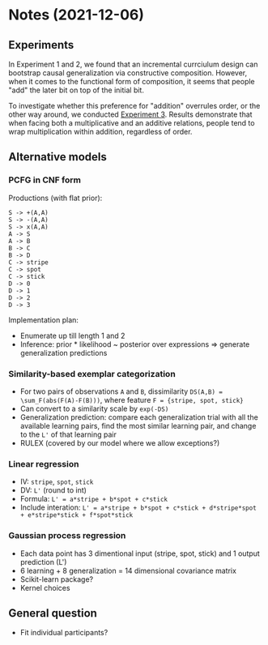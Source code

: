 
# Notes (2021-12-06)

## Experiments

In Experiment 1 and 2, we found that an incremental currciulum design can bootstrap causal generalization via constructive composition.
However, when it comes to the functional form of composition, it seems that people "add" the later bit on top of the initial bit.

To investigate whether this preference for "addition" overrules order, or the other way around, we conducted [Experiment 3](https://eco.ppls.ed.ac.uk/~s1941626/exp_3_analysis.html). Results demonstrate that when facing both a multiplicative and an additive relations, people tend to wrap multiplication within addition, regardless of order.

## Alternative models

### PCFG in CNF form

Productions (with flat prior):

```
S -> +(A,A)
S -> -(A,A)
S -> x(A,A)
A -> S
A -> B
B -> C
B -> D
C -> stripe
C -> spot
C -> stick
D -> 0
D -> 1
D -> 2
D -> 3
```

Implementation plan:

- Enumerate up till length 1 and 2
- Inference: prior * likelihood ~ posterior over expressions => generate generalization predictions

### Similarity-based exemplar categorization

- For two pairs of observations `A` and `B`, dissimilarity `DS(A,B) = \sum_F(abs(F(A)-F(B)))`, where feature `F = {stripe, spot, stick}`
- Can convert to a similarity scale by `exp(-DS)`
- Generalization prediction: compare each generalization trial with all the available learning pairs, find the most similar learning pair, and change to the `L'` of that learning pair
- RULEX (covered by our model where we allow exceptions?)

### Linear regression

- IV: `stripe`, `spot`, `stick`
- DV: `L'` (round to int)
- Formula: `L' = a*stripe + b*spot + c*stick`
- Include interation: `L' = a*stripe + b*spot + c*stick + d*stripe*spot + e*stripe*stick + f*spot*stick`

### Gaussian process regression

- Each data point has 3 dimentional input (stripe, spot, stick) and 1 output prediction (L')
- 6 learning + 8 generalization = 14 dimensional covariance matrix
- Scikit-learn package?
- Kernel choices

## General question

- Fit individual participants?
